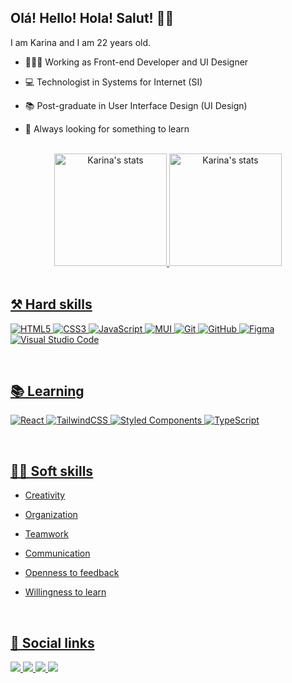 ## Olá! Hello! Hola! Salut! 👋🏻
<p>I am Karina and I am 22 years old.</p>

- 👩🏻‍💻 Working as Front-end Developer and UI Designer

- 💻 Technologist in Systems for Internet (SI)

- 📚 Post-graduate in User Interface Design (UI Design)

- 🔭 Always looking for something to learn

<br />

<div align="center">
  <a href="https://github.com/karinacavalcanti">
  <img 
     height="180em" 
     src="https://github-readme-stats.vercel.app/api?username=karinacavalcanti&show_icons=true&theme=radical"
     alt="Karina's stats"/>
  <img 
     height="180em" 
     src="https://github-readme-stats.vercel.app/api/top-langs/?username=karinacavalcanti&&hide=java,makefile,swift,shell,kotlin,objective-c&layout=compact&langs_count=16&theme=radical"
     alt="Karina's stats"
   />
</div>
  
<br />

## ⚒ Hard skills
![HTML5](https://img.shields.io/badge/html5-%23E34F26.svg?style=for-the-badge&logo=html5&logoColor=white)
![CSS3](https://img.shields.io/badge/css3-%231572B6.svg?style=for-the-badge&logo=css3&logoColor=white)
![JavaScript](https://img.shields.io/badge/javascript-%23323330.svg?style=for-the-badge&logo=javascript&logoColor=%23F7DF1E)
![MUI](https://img.shields.io/badge/MUI-%230081CB.svg?style=for-the-badge&logo=mui&logoColor=white)
![Git](https://img.shields.io/badge/git-%23F05033.svg?style=for-the-badge&logo=git&logoColor=white)
![GitHub](https://img.shields.io/badge/github-%23121011.svg?style=for-the-badge&logo=github&logoColor=white)
![Figma](https://img.shields.io/badge/figma-%23F24E1E.svg?style=for-the-badge&logo=figma&logoColor=white)
![Visual Studio Code](https://img.shields.io/badge/Visual%20Studio%20Code-0078d7.svg?style=for-the-badge&logo=visual-studio-code&logoColor=white)

<br />
  
## 📚 Learning
![React](https://img.shields.io/badge/react-%2320232a.svg?style=for-the-badge&logo=react&logoColor=%2361DAFB)
![TailwindCSS](https://img.shields.io/badge/tailwindcss-%2338B2AC.svg?style=for-the-badge&logo=tailwind-css&logoColor=white)
![Styled Components](https://img.shields.io/badge/styled--components-DB7093?style=for-the-badge&logo=styled-components&logoColor=white)
![TypeScript](https://img.shields.io/badge/typescript-%23007ACC.svg?style=for-the-badge&logo=typescript&logoColor=white)
  
<br />
  
## 🤝🏻 Soft skills

- Creativity

- Organization
 
- Teamwork
  
- Communication
 
- Openness to feedback
  
- Willingness to learn
  
<br />

## 📣 Social links

<div>
  <a href="https://www.linkedin.com/in/karinalucindo/" target="_blank">
    <img src="https://img.shields.io/badge/linkedin-6633cc.svg?style=for-the-badge&logo=linkedin&logoColor=white" />
  </a>
  <a href = "mailto:karina.lucindo31@gmail.com">
    <img src="https://img.shields.io/badge/Gmail-6633cc?style=for-the-badge&logo=gmail&logoColor=white" target="_blank" />
  </a>
  <a href="mailto:karina.lucindo@outlook.com" target="_blank">
    <img src="https://img.shields.io/badge/Microsoft_Outlook-6633cc?style=for-the-badge&logo=microsoft-outlook&logoColor=white" />
  </a>
  <a href="https://www.behance.net/karinalucindo?tracking_source=search_users%7Ckarina%20lucindo" target="_blank">
    <img src="https://img.shields.io/badge/Behance-6633cc?style=for-the-badge&logo=behance&logoColor=white" />
  </a>
</div>

